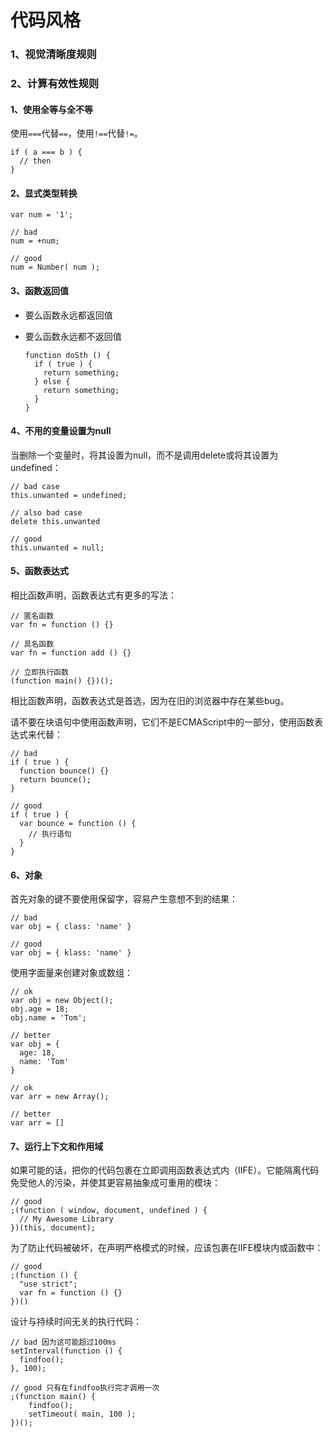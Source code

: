 # 代码风格

### 1、视觉清晰度规则

### 2、计算有效性规则

#### 1、使用全等与全不等

  使用`===`代替`==`，使用`!==`代替`!=`。

    if ( a === b ) {
      // then
    }

#### 2、显式类型转换

    var num = '1';

    // bad
    num = +num;

    // good
    num = Number( num );

#### 3、函数返回值

* 要么函数永远都返回值
* 要么函数永远都不返回值

      function doSth () {
        if ( true ) {
          return something;
        } else {
          return something;
        }
      }

#### 4、不用的变量设置为null

当删除一个变量时，将其设置为null，而不是调用delete或将其设置为undefined：

    // bad case
    this.unwanted = undefined;

    // also bad case
    delete this.unwanted

    // good
    this.unwanted = null;

#### 5、函数表达式

相比函数声明，函数表达式有更多的写法：

    // 匿名函数
    var fn = function () {}

    // 具名函数
    var fn = function add () {}

    // 立即执行函数
    (function main() {})();

相比函数声明，函数表达式是首选，因为在旧的浏览器中存在某些bug。

请不要在块语句中使用函数声明，它们不是ECMAScript中的一部分，使用函数表达式来代替：

    // bad
    if ( true ) {
      function bounce() {}
      return bounce();
    }

    // good
    if ( true ) {
      var bounce = function () {
        // 执行语句
      }
    }

#### 6、对象

首先对象的键不要使用保留字，容易产生意想不到的结果：

    // bad
    var obj = { class: 'name' }

    // good
    var obj = { klass: 'name' }

使用字面量来创建对象或数组：

    // ok
    var obj = new Object();
    obj.age = 18;
    obj.name = 'Tom';

    // better
    var obj = {
      age: 18,
      name: 'Tom'
    }

    // ok
    var arr = new Array();

    // better
    var arr = []

#### 7、运行上下文和作用域

如果可能的话，把你的代码包裹在立即调用函数表达式内（IIFE）。它能隔离代码免受他人的污染，并使其更容易抽象成可重用的模块：

    // good
    ;(function ( window, document, undefined ) {
      // My Awesome Library
    })(this, document);

为了防止代码被破坏，在声明严格模式的时候，应该包裹在IIFE模块内或函数中：

    // good
    ;(function () {
      "use strict";
      var fn = function () {}
    })()

设计与持续时间无关的执行代码：

    // bad 因为这可能超过100ms
    setInterval(function () {
      findfoo();
    }, 100);

    // good 只有在findfoo执行完才调用一次
    ;(function main() {
        findfoo();
        setTimeout( main, 100 );
    })();
